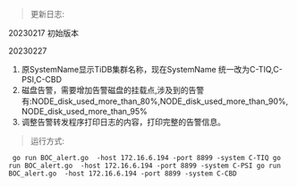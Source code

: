 
>更新日志:

20230217 初始版本

20230227
1. 原SystemName显示TiDB集群名称，现在SystemName 统一改为C-TIQ,C-PSI,C-CBD
2. 磁盘告警，需要增加告警磁盘的挂载点,涉及到的告警有:NODE_disk_used_more_than_80%,NODE_disk_used_more_than_90%,NODE_disk_used_more_than_95%
3. 调整告警转发程序打印日志的内容，打印完整的告警信息。
>运行方式:

` 
go run BOC_alert.go  -host 172.16.6.194 -port 8899 -system C-TIQ
go run BOC_alert.go  -host 172.16.6.194 -port 8899 -system C-PSI
go run BOC_alert.go  -host 172.16.6.194 -port 8899 -system C-CBD
`
